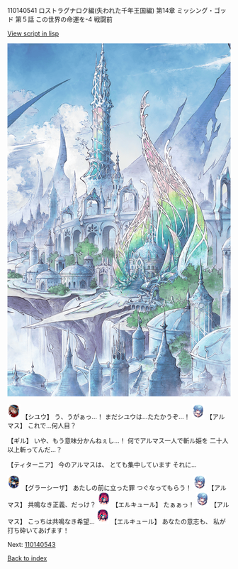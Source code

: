 110140541 ロストラグナロク編(失われた千年王国編) 第14章 ミッシング・ゴッド 第５話 この世界の命運を-4 戦闘前

[View script in lisp](../scripts/110140541.txt)

![fairy_world.png](../images/backgrounds/fairy_world.png)

<img src="../images/units/3201911.png" alt="3201911.png" height="34"/>
【シユウ】
う、うがぁっ…！
まだシユウは…たたかうぞ…！

<img src="../images/units/3103811.png" alt="3103811.png" height="34"/>
【アルマス】
これで…何人目？

【ギル】
いや、もう意味分かんねぇし…！
何でアルマス一人で斬ル姫を
二十人以上斬ってんだ…？

【ティターニア】
今のアルマスは、
とても集中しています
それに…

<img src="../images/units/3302619.png" alt="3302619.png" height="34"/>
【グラーシーザ】
あたしの前に立った罪
つぐなってもらう！

<img src="../images/units/3103811.png" alt="3103811.png" height="34"/>
【アルマス】
共鳴なき正義、だっけ？

<img src="../images/units/3202519.png" alt="3202519.png" height="34"/>
【エルキュール】
たぁぁっ！

<img src="../images/units/3103811.png" alt="3103811.png" height="34"/>
【アルマス】
こっちは共鳴なき希望…

<img src="../images/units/3202519.png" alt="3202519.png" height="34"/>
【エルキュール】
あなたの意志も、
私が打ち砕いてあげます！

Next: [110140543](110140543.md)

[Back to index](index.md)
